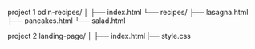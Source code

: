 project 1
odin-recipes/
│
├── index.html
└── recipes/
    ├── lasagna.html
    ├── pancakes.html
    └── salad.html

project 2
landing-page/
│
├── index.html
|── style.css
